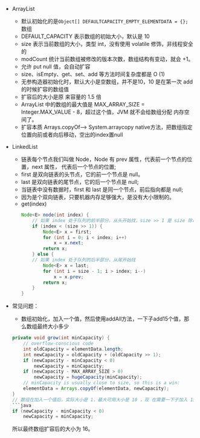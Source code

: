 - ArrayList
    - 默认初始化的是`Object[] DEFAULTCAPACITY_EMPTY_ELEMENTDATA = {};` 数组
    - DEFAULT_CAPACITY 表示数组的初始大小，默认是 10
    - size 表示当前数组的大小，类型 int，没有使用 volatile 修饰，非线程安全的
    - modCount 统计当前数组被修改的版本次数，数组结构有变动，就会 +1。
    - 允许 put null 值，会自动扩容
    - size、isEmpty、get、set、add 等方法时间复杂度都是 O (1)
    - 无参构造器初始化时，默认大小是空数组，并不是10，10 是在第一次 add 的时候扩容的数组值
    - 扩容后的大小是原 来容量的 1.5 倍
    - ArrayList 中的数组的最大值是 MAX_ARRAY_SIZE = Integer.MAX_VALUE - 8，超过这个值，JVM 就不会给数组分配 内存空间了。
    - 扩容本质  Arrays.copyOf——> System.arraycopy native方法，把数组指定位置向前或者向后移动，空出的index置null
    
- LinkedList
    - 链表每个节点我们叫做 Node，Node 有 prev 属性，代表前一个节点的位置，next 属性， 代表后一个节点的位置;
    - first 是双向链表的头节点，它的前一个节点是 null。
    - last 是双向链表的尾节点，它的后一个节点是 null;
    - 当链表中没有数据时，first 和 last 是同一个节点，前后指向都是 null; 
    - 因为是个双向链表，只要机器内存足够强大，是没有大小限制的。
    - get(index)
        ```java
        Node<E> node(int index) {
            // 如果 index 处于队列的前半部分，从头开始找，size >> 1 是 size 除以 2 的意思。
            if (index < (size >> 1)) {
                Node<E> x = first;
                for (int i = 0; i < index; i++)
                    x = x.next;
                return x;
            } else {
            // 如果 index 处于队列的后半部分，从尾开始找
                Node<E> x = last;
                for (int i = size - 1; i > index; i--)
                    x = x.prev;
                return x;
            }
        }
        ```
        
- 常见问题：
    - 数组初始化，加入一个值，然后使用addAll方法，一下子add15个值，那么数组最终大小多少
    ```java
    private void grow(int minCapacity) {
        // overflow-conscious code
        int oldCapacity = elementData.length;
        int newCapacity = oldCapacity + (oldCapacity >> 1);
        if (newCapacity - minCapacity < 0)
            newCapacity = minCapacity;
        if (newCapacity - MAX_ARRAY_SIZE > 0)
            newCapacity = hugeCapacity(minCapacity);
        // minCapacity is usually close to size, so this is a win:
        elementData = Arrays.copyOf(elementData, newCapacity);
    }
    // 数组在加入一个值后，实际大小是 1，最大可用大小是 10 ，现 在需要一下子加入 15 个值，那我们期望数组的大小值就是 16，此时数组最大可用大小只有 10，明显不够，需要扩容，扩容后的大小是:10 + 10 /2 = 15，这时候发现扩容后的大小仍 然不到我们期望的值 16,
    ```java
    if (newCapacity - minCapacity < 0)
        newCapacity = minCapacity;
    ```
    所以最终数组扩容后的大小为 16。
    
    ```